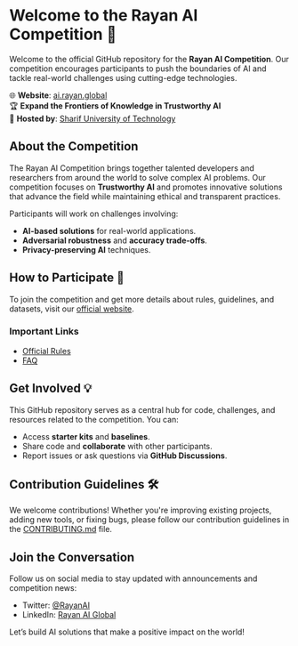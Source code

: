 # Welcome to the Rayan AI Competition 👾

Welcome to the official GitHub repository for the **Rayan AI Competition**. Our competition encourages participants to push the boundaries of AI and tackle real-world challenges using cutting-edge technologies.

🌐 **Website**: [ai.rayan.global](https://ai.rayan.global)  
🏆 **Expand the Frontiers of Knowledge in Trustworthy AI**  
🎯 **Hosted by**: [Sharif University of Technology](https://sharif.edu)

## About the Competition

The Rayan AI Competition brings together talented developers and researchers from around the world to solve complex AI problems. Our competition focuses on **Trustworthy AI** and promotes innovative solutions that advance the field while maintaining ethical and transparent practices.

Participants will work on challenges involving:
- **AI-based solutions** for real-world applications.
- **Adversarial robustness** and **accuracy trade-offs**.
- **Privacy-preserving AI** techniques.

## How to Participate 📝
To join the competition and get more details about rules, guidelines, and datasets, visit our [official website](https://ai.rayan.global).

### Important Links
- [Official Rules](https://ai.rayan.global/privacy-policy)
- [FAQ](https://ai.rayan.global/#Questions)

## Get Involved 💡
This GitHub repository serves as a central hub for code, challenges, and resources related to the competition. You can:
- Access **starter kits** and **baselines**.
- Share code and **collaborate** with other participants.
- Report issues or ask questions via **GitHub Discussions**.

## Contribution Guidelines 🛠️
We welcome contributions! Whether you're improving existing projects, adding new tools, or fixing bugs, please follow our contribution guidelines in the [CONTRIBUTING.md](link-to-contributing.md) file.

## Join the Conversation
Follow us on social media to stay updated with announcements and competition news:
- Twitter: [@RayanAI](https://twitter.com/RayanAI)
- LinkedIn: [Rayan AI Global](https://linkedin.com/company/rayan-ai-global)

Let’s build AI solutions that make a positive impact on the world!
